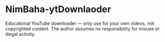 # NimBaha-ytDownlaoder
Educational YouTube downloader — only use for your own videos, not copyrighted content. The author assumes no responsibility for misuse or illegal activity.

